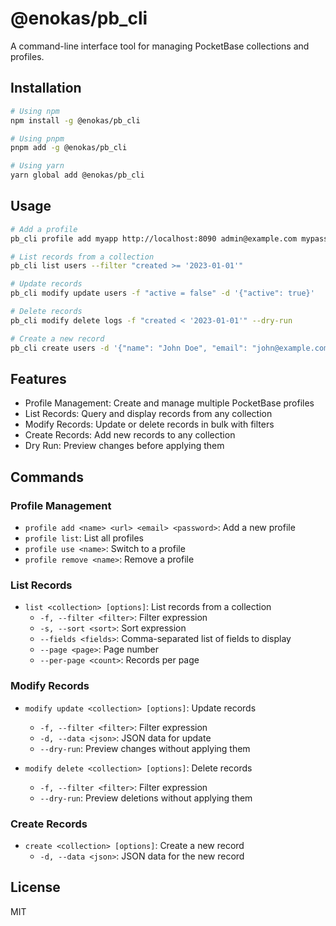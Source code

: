 # @enokas/pb_cli

A command-line interface tool for managing PocketBase collections and profiles.

## Installation

```bash
# Using npm
npm install -g @enokas/pb_cli

# Using pnpm
pnpm add -g @enokas/pb_cli

# Using yarn
yarn global add @enokas/pb_cli
```

## Usage

```bash
# Add a profile
pb_cli profile add myapp http://localhost:8090 admin@example.com mypassword

# List records from a collection
pb_cli list users --filter "created >= '2023-01-01'"

# Update records
pb_cli modify update users -f "active = false" -d '{"active": true}'

# Delete records
pb_cli modify delete logs -f "created < '2023-01-01'" --dry-run

# Create a new record
pb_cli create users -d '{"name": "John Doe", "email": "john@example.com"}'
```

## Features

- Profile Management: Create and manage multiple PocketBase profiles
- List Records: Query and display records from any collection
- Modify Records: Update or delete records in bulk with filters
- Create Records: Add new records to any collection
- Dry Run: Preview changes before applying them

## Commands

### Profile Management
- `profile add <name> <url> <email> <password>`: Add a new profile
- `profile list`: List all profiles
- `profile use <name>`: Switch to a profile
- `profile remove <name>`: Remove a profile

### List Records
- `list <collection> [options]`: List records from a collection
  - `-f, --filter <filter>`: Filter expression
  - `-s, --sort <sort>`: Sort expression
  - `--fields <fields>`: Comma-separated list of fields to display
  - `--page <page>`: Page number
  - `--per-page <count>`: Records per page

### Modify Records
- `modify update <collection> [options]`: Update records
  - `-f, --filter <filter>`: Filter expression
  - `-d, --data <json>`: JSON data for update
  - `--dry-run`: Preview changes without applying them

- `modify delete <collection> [options]`: Delete records
  - `-f, --filter <filter>`: Filter expression
  - `--dry-run`: Preview deletions without applying them

### Create Records
- `create <collection> [options]`: Create a new record
  - `-d, --data <json>`: JSON data for the new record

## License

MIT
